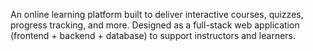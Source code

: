 An online learning platform built to deliver interactive courses, quizzes, progress tracking, and more. Designed as a full-stack web application (frontend + backend + database) to support instructors and learners.


